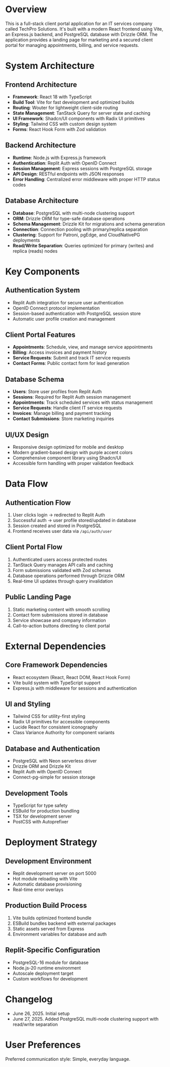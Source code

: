 # Overview

This is a full-stack client portal application for an IT services company called TechPro Solutions. It's built with a modern React frontend using Vite, an Express.js backend, and PostgreSQL database with Drizzle ORM. The application provides a landing page for marketing and a secured client portal for managing appointments, billing, and service requests.

# System Architecture

## Frontend Architecture
- **Framework**: React 18 with TypeScript
- **Build Tool**: Vite for fast development and optimized builds
- **Routing**: Wouter for lightweight client-side routing
- **State Management**: TanStack Query for server state and caching
- **UI Framework**: Shadcn/UI components with Radix UI primitives
- **Styling**: Tailwind CSS with custom design system
- **Forms**: React Hook Form with Zod validation

## Backend Architecture
- **Runtime**: Node.js with Express.js framework
- **Authentication**: Replit Auth with OpenID Connect
- **Session Management**: Express sessions with PostgreSQL storage
- **API Design**: RESTful endpoints with JSON responses
- **Error Handling**: Centralized error middleware with proper HTTP status codes

## Database Architecture
- **Database**: PostgreSQL with multi-node clustering support
- **ORM**: Drizzle ORM for type-safe database operations
- **Schema Management**: Drizzle Kit for migrations and schema generation
- **Connection**: Connection pooling with primary/replica separation
- **Clustering**: Support for Patroni, pgEdge, and CloudNativePG deployments
- **Read/Write Separation**: Queries optimized for primary (writes) and replica (reads) nodes

# Key Components

## Authentication System
- Replit Auth integration for secure user authentication
- OpenID Connect protocol implementation
- Session-based authentication with PostgreSQL session store
- Automatic user profile creation and management

## Client Portal Features
- **Appointments**: Schedule, view, and manage service appointments
- **Billing**: Access invoices and payment history
- **Service Requests**: Submit and track IT service requests
- **Contact Forms**: Public contact form for lead generation

## Database Schema
- **Users**: Store user profiles from Replit Auth
- **Sessions**: Required for Replit Auth session management
- **Appointments**: Track scheduled services with status management
- **Service Requests**: Handle client IT service requests
- **Invoices**: Manage billing and payment tracking
- **Contact Submissions**: Store marketing inquiries

## UI/UX Design
- Responsive design optimized for mobile and desktop
- Modern gradient-based design with purple accent colors
- Comprehensive component library using Shadcn/UI
- Accessible form handling with proper validation feedback

# Data Flow

## Authentication Flow
1. User clicks login → redirected to Replit Auth
2. Successful auth → user profile stored/updated in database
3. Session created and stored in PostgreSQL
4. Frontend receives user data via `/api/auth/user`

## Client Portal Flow
1. Authenticated users access protected routes
2. TanStack Query manages API calls and caching
3. Form submissions validated with Zod schemas
4. Database operations performed through Drizzle ORM
5. Real-time UI updates through query invalidation

## Public Landing Page
1. Static marketing content with smooth scrolling
2. Contact form submissions stored in database
3. Service showcase and company information
4. Call-to-action buttons directing to client portal

# External Dependencies

## Core Framework Dependencies
- React ecosystem (React, React DOM, React Hook Form)
- Vite build system with TypeScript support
- Express.js with middleware for sessions and authentication

## UI and Styling
- Tailwind CSS for utility-first styling
- Radix UI primitives for accessible components
- Lucide React for consistent iconography
- Class Variance Authority for component variants

## Database and Authentication
- PostgreSQL with Neon serverless driver
- Drizzle ORM and Drizzle Kit
- Replit Auth with OpenID Connect
- Connect-pg-simple for session storage

## Development Tools
- TypeScript for type safety
- ESBuild for production bundling
- TSX for development server
- PostCSS with Autoprefixer

# Deployment Strategy

## Development Environment
- Replit development server on port 5000
- Hot module reloading with Vite
- Automatic database provisioning
- Real-time error overlays

## Production Build Process
1. Vite builds optimized frontend bundle
2. ESBuild bundles backend with external packages
3. Static assets served from Express
4. Environment variables for database and auth

## Replit-Specific Configuration
- PostgreSQL-16 module for database
- Node.js-20 runtime environment
- Autoscale deployment target
- Custom workflows for development

# Changelog

- June 26, 2025. Initial setup
- June 27, 2025. Added PostgreSQL multi-node clustering support with read/write separation

# User Preferences

Preferred communication style: Simple, everyday language.